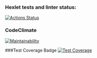 ### Hexlet tests and linter status:
[![Actions Status](https://github.com/KonstantinZeGeR/frontend-project-44/actions/workflows/hexlet-check.yml/badge.svg)](https://github.com/KonstantinZeGeR/frontend-project-44/actions)

### CodeClimate
[![Maintainability](https://api.codeclimate.com/v1/badges/90935cdbd00d6c50304b/maintainability)](https://codeclimate.com/github/KonstantinZeGeR/frontend-project-44/maintainability)

###Test Coverage Badge
[![Test Coverage](https://api.codeclimate.com/v1/badges/90935cdbd00d6c50304b/test_coverage)](https://codeclimate.com/github/KonstantinZeGeR/frontend-project-44/test_coverage)
